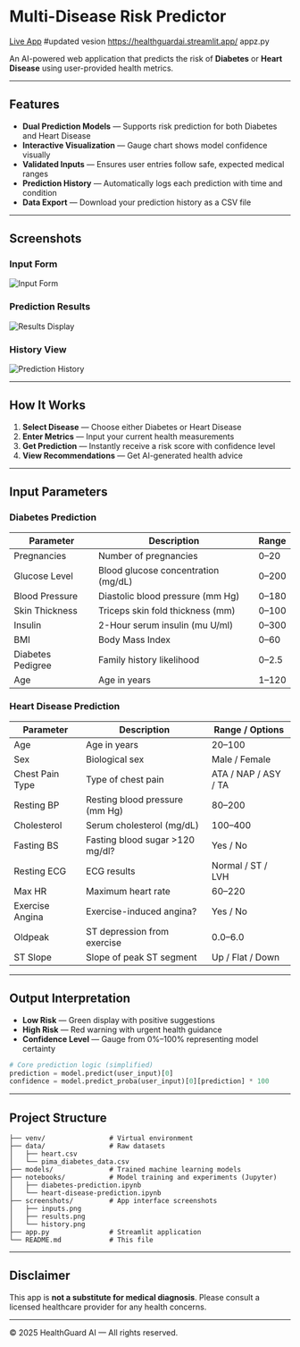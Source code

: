 
# Multi-Disease Risk Predictor

[ Live App](https://ai-disease-prediction-app.streamlit.app)
#updated vesion
https://healthguardai.streamlit.app/ appz.py 

An AI-powered web application that predicts the risk of **Diabetes** or **Heart Disease** using user-provided health metrics.

---

##  Features

- **Dual Prediction Models** — Supports risk prediction for both Diabetes and Heart Disease
- **Interactive Visualization** — Gauge chart shows model confidence visually
- **Validated Inputs** — Ensures user entries follow safe, expected medical ranges
- **Prediction History** — Automatically logs each prediction with time and condition
- **Data Export** — Download your prediction history as a CSV file

---

##  Screenshots

###  Input Form
![Input Form](screenshots/inputs.png)

###  Prediction Results
![Results Display](screenshots/results.png)

###  History View
![Prediction History](screenshots/history.png)

---

##  How It Works

1. **Select Disease** — Choose either Diabetes or Heart Disease
2. **Enter Metrics** — Input your current health measurements
3. **Get Prediction** — Instantly receive a risk score with confidence level
4. **View Recommendations** — Get AI-generated health advice

---

##  Input Parameters

###  Diabetes Prediction

| Parameter            | Description                               | Range   |
|----------------------|-------------------------------------------|---------|
| Pregnancies          | Number of pregnancies                     | 0–20    |
| Glucose Level        | Blood glucose concentration (mg/dL)       | 0–200   |
| Blood Pressure       | Diastolic blood pressure (mm Hg)          | 0–180   |
| Skin Thickness       | Triceps skin fold thickness (mm)          | 0–100   |
| Insulin              | 2-Hour serum insulin (mu U/ml)            | 0–300   |
| BMI                  | Body Mass Index                           | 0–60    |
| Diabetes Pedigree    | Family history likelihood                 | 0–2.5   |
| Age                  | Age in years                              | 1–120   |

###  Heart Disease Prediction

| Parameter            | Description                               | Range / Options        |
|----------------------|-------------------------------------------|------------------------|
| Age                  | Age in years                              | 20–100                 |
| Sex                  | Biological sex                            | Male / Female          |
| Chest Pain Type      | Type of chest pain                        | ATA / NAP / ASY / TA   |
| Resting BP           | Resting blood pressure (mm Hg)            | 80–200                 |
| Cholesterol          | Serum cholesterol (mg/dL)                 | 100–400                |
| Fasting BS           | Fasting blood sugar >120 mg/dl?           | Yes / No               |
| Resting ECG          | ECG results                               | Normal / ST / LVH      |
| Max HR               | Maximum heart rate                        | 60–220                 |
| Exercise Angina      | Exercise-induced angina?                  | Yes / No               |
| Oldpeak              | ST depression from exercise               | 0.0–6.0                |
| ST Slope             | Slope of peak ST segment                  | Up / Flat / Down       |

---

##  Output Interpretation

- **Low Risk** — Green display with positive suggestions
- **High Risk** — Red warning with urgent health guidance
- **Confidence Level** — Gauge from 0%–100% representing model certainty

```python
# Core prediction logic (simplified)
prediction = model.predict(user_input)[0]
confidence = model.predict_proba(user_input)[0][prediction] * 100
```

---

##  Project Structure

```
├── venv/                # Virtual environment
├── data/                # Raw datasets
│   ├── heart.csv
│   └── pima_diabetes_data.csv
├── models/              # Trained machine learning models
├── notebooks/           # Model training and experiments (Jupyter)
│   ├── diabetes-prediction.ipynb
│   └── heart-disease-prediction.ipynb
├── screenshots/         # App interface screenshots
│   ├── inputs.png
│   ├── results.png
│   └── history.png
├── app.py               # Streamlit application
└── README.md            # This file
```

---

##  Disclaimer

This app is **not a substitute for medical diagnosis**. Please consult a licensed healthcare provider for any health concerns.

---

© 2025 HealthGuard AI — All rights reserved.
